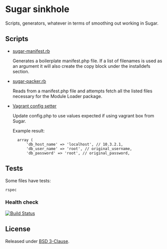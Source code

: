 # Sugar sinkhole

Scripts, generators, whatever in terms of smoothing
out working in Sugar.


## Scripts

- [sugar-manifest.rb](./sugar-manifest.rb)

  Generates a boilerplate manifest.php file. If a list of filenames
  is used as an argument it will also create the copy block under
  the installdefs section.

- [sugar-packer.rb](./sugar-packer.rb)

  Reads from a manifest.php file and attempts fetch all the listed files
  necessary for the Module Loader package.

- [Vagrant config setter](./vagrant-config.sh)

  Update config.php to use values expected if using vagrant box from Sugar.

  Example result:

        array (
            'db_host_name' => 'localhost', // 10.3.2.1,
            'db_user_name' => 'root', // original_username,
            'db_password' => 'root', // original_password,

## Tests

Some files have tests:

    rspec


### Health check

[![Build Status](https://travis-ci.com/randomecho/sugar-sinkhole.svg?branch=master)](https://travis-ci.com/randomecho/sugar-sinkhole)


## License

Released under [BSD 3-Clause](./LICENSE).
